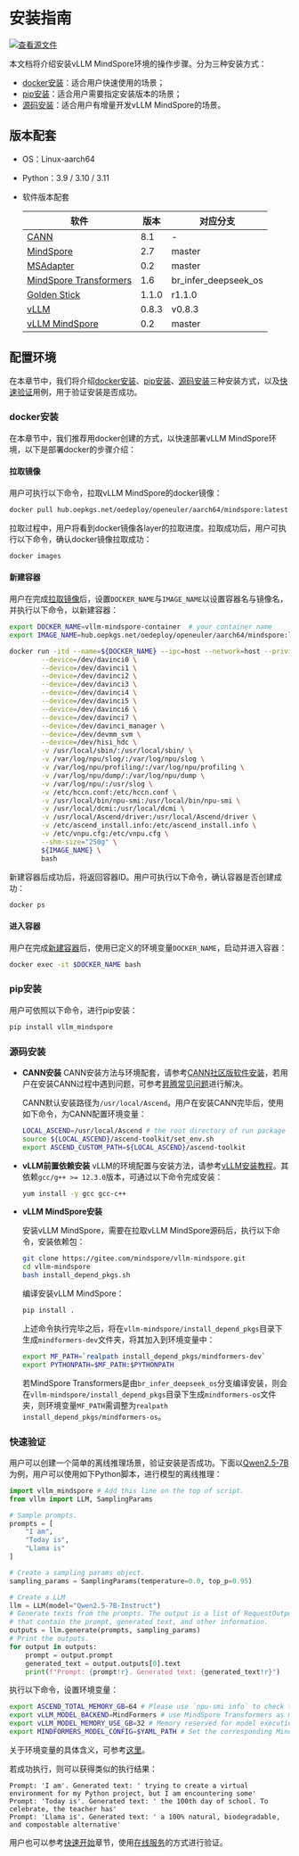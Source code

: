 # 安装指南

[![查看源文件](https://mindspore-website.obs.cn-north-4.myhuaweicloud.com/website-images/master/resource/_static/logo_source.svg)](https://gitee.com/mindspore/docs/blob/master/docs/vllm_mindspore/docs/source_zh_cn/getting_started/installation/installation.md)

本文档将介绍安装vLLM MindSpore环境的操作步骤。分为三种安装方式：

- [docker安装](#docker安装)：适合用户快速使用的场景；
- [pip安装](#pip安装)：适合用户需要指定安装版本的场景；
- [源码安装](#源码安装)：适合用户有增量开发vLLM MindSpore的场景。

## 版本配套

- OS：Linux-aarch64
- Python：3.9 / 3.10 / 3.11
- 软件版本配套

   | 软件 | 版本 | 对应分支 |
   | -----    | -----   |  ----- |
   |[CANN](https://www.hiascend.com/developer/download/community/result?module=cann)     |   8.1      |  -    |
   |[MindSpore](https://www.mindspore.cn/install/) |  2.7    | master     |
   |[MSAdapter](https://git.openi.org.cn/OpenI/MSAdapter)| 0.2 | master  |
   |[MindSpore Transformers](https://gitee.com/mindspore/mindformers)|1.6      | br_infer_deepseek_os |
   |[Golden Stick](https://gitee.com/mindspore/golden-stick)|1.1.0    | r1.1.0 |
   |[vLLM](https://github.com/vllm-project/vllm)      | 0.8.3 | v0.8.3   |
   |[vLLM MindSpore](https://gitee.com/mindspore/vllm-mindspore) | 0.2 | master  |

## 配置环境

在本章节中，我们将介绍[docker安装](#docker安装)、[pip安装](#pip安装)、[源码安装](#源码安装)三种安装方式，以及[快速验证](#快速验证)用例，用于验证安装是否成功。

### docker安装

在本章节中，我们推荐用docker创建的方式，以快速部署vLLM MindSpore环境，以下是部署docker的步骤介绍：

#### 拉取镜像

用户可执行以下命令，拉取vLLM MindSpore的docker镜像：

```bash
docker pull hub.oepkgs.net/oedeploy/openeuler/aarch64/mindspore:latest
```

拉取过程中，用户将看到docker镜像各layer的拉取进度。拉取成功后，用户可执行以下命令，确认docker镜像拉取成功：

```bash
docker images
```

#### 新建容器

用户在完成[拉取镜像](#拉取镜像)后，设置`DOCKER_NAME`与`IMAGE_NAME`以设置容器名与镜像名，并执行以下命令，以新建容器：

```bash
export DOCKER_NAME=vllm-mindspore-container  # your container name
export IMAGE_NAME=hub.oepkgs.net/oedeploy/openeuler/aarch64/mindspore:latest  # your image name

docker run -itd --name=${DOCKER_NAME} --ipc=host --network=host --privileged=true \
        --device=/dev/davinci0 \
        --device=/dev/davinci1 \
        --device=/dev/davinci2 \
        --device=/dev/davinci3 \
        --device=/dev/davinci4 \
        --device=/dev/davinci5 \
        --device=/dev/davinci6 \
        --device=/dev/davinci7 \
        --device=/dev/davinci_manager \
        --device=/dev/devmm_svm \
        --device=/dev/hisi_hdc \
        -v /usr/local/sbin/:/usr/local/sbin/ \
        -v /var/log/npu/slog/:/var/log/npu/slog \
        -v /var/log/npu/profiling/:/var/log/npu/profiling \
        -v /var/log/npu/dump/:/var/log/npu/dump \
        -v /var/log/npu/:/usr/slog \
        -v /etc/hccn.conf:/etc/hccn.conf \
        -v /usr/local/bin/npu-smi:/usr/local/bin/npu-smi \
        -v /usr/local/dcmi:/usr/local/dcmi \
        -v /usr/local/Ascend/driver:/usr/local/Ascend/driver \
        -v /etc/ascend_install.info:/etc/ascend_install.info \
        -v /etc/vnpu.cfg:/etc/vnpu.cfg \
        --shm-size="250g" \
        ${IMAGE_NAME} \
        bash
```

新建容器后成功后，将返回容器ID。用户可执行以下命令，确认容器是否创建成功：

```bash
docker ps
```

#### 进入容器

用户在完成[新建容器](#新建容器)后，使用已定义的环境变量`DOCKER_NAME`，启动并进入容器：

```bash
docker exec -it $DOCKER_NAME bash
```

### pip安装

用户可依照以下命令，进行pip安装：

```bash
pip install vllm_mindspore
```

### 源码安装

- **CANN安装**
    CANN安装方法与环境配套，请参考[CANN社区版软件安装](https://www.hiascend.com/document/detail/zh/CANNCommunityEdition/82RC1alpha002/softwareinst/instg/instg_0001.html?Mode=PmIns&OS=openEuler&Software=cannToolKit)，若用户在安装CANN过程中遇到问题，可参考[昇腾常见问题](https://www.hiascend.com/document/detail/zh/AscendFAQ/ProduTech/CANNFAQ/cannfaq_000.html)进行解决。

    CANN默认安装路径为`/usr/local/Ascend`。用户在安装CANN完毕后，使用如下命令，为CANN配置环境变量：

    ```bash
    LOCAL_ASCEND=/usr/local/Ascend # the root directory of run package
    source ${LOCAL_ASCEND}/ascend-toolkit/set_env.sh
    export ASCEND_CUSTOM_PATH=${LOCAL_ASCEND}/ascend-toolkit
    ```

- **vLLM前置依赖安装**
    vLLM的环境配置与安装方法，请参考[vLLM安装教程](https://docs.vllm.ai/en/v0.8.3/getting_started/installation/cpu.html)。其依赖`gcc/g++ >= 12.3.0`版本，可通过以下命令完成安装：

    ```bash
    yum install -y gcc gcc-c++
    ```

- **vLLM MindSpore安装**

    安装vLLM MindSpore，需要在拉取vLLM MindSpore源码后，执行以下命令，安装依赖包：

    ```bash
    git clone https://gitee.com/mindspore/vllm-mindspore.git
    cd vllm-mindspore
    bash install_depend_pkgs.sh
    ```

    编译安装vLLM MindSpore：

    ```bash
    pip install .
    ```

    上述命令执行完毕之后，将在`vllm-mindspore/install_depend_pkgs`目录下生成`mindformers-dev`文件夹，将其加入到环境变量中：

    ```bash
    export MF_PATH=`realpath install_depend_pkgs/mindformers-dev`
    export PYTHONPATH=$MF_PATH:$PYTHONPATH
    ```

    若MindSpore Transformers是由`br_infer_deepseek_os`分支编译安装，则会在`vllm-mindspore/install_depend_pkgs`目录下生成`mindformers-os`文件夹，则环境变量`MF_PATH`需调整为`realpath install_depend_pkgs/mindformers-os`。

### 快速验证

用户可以创建一个简单的离线推理场景，验证安装是否成功。下面以[Qwen2.5-7B](https://huggingface.co/Qwen/Qwen2.5-7B-Instruct) 为例，用户可以使用如下Python脚本，进行模型的离线推理：

```python
import vllm_mindspore # Add this line on the top of script.
from vllm import LLM, SamplingParams

# Sample prompts.
prompts = [
    "I am",
    "Today is",
    "Llama is"
]

# Create a sampling params object.
sampling_params = SamplingParams(temperature=0.0, top_p=0.95)

# Create a LLM
llm = LLM(model="Qwen2.5-7B-Instruct")
# Generate texts from the prompts. The output is a list of RequestOutput objects
# that contain the prompt, generated text, and other information.
outputs = llm.generate(prompts, sampling_params)
# Print the outputs.
for output in outputs:
    prompt = output.prompt
    generated_text = output.outputs[0].text
    print(f"Prompt: {prompt!r}. Generated text: {generated_text!r}")
```

执行以下命令，设置环境变量：

```bash
export ASCEND_TOTAL_MEMORY_GB=64 # Please use `npu-smi info` to check the memory.
export vLLM_MODEL_BACKEND=MindFormers # use MindSpore Transformers as model backend.
export vLLM_MODEL_MEMORY_USE_GB=32 # Memory reserved for model execution. Set according to the model's maximum usage, with the remaining environment used for kvcache allocation
export MINDFORMERS_MODEL_CONFIG=$YAML_PATH # Set the corresponding MindSpore Transformers model's YAML file.
```

关于环境变量的具体含义，可参考[这里](../quick_start/quick_start.md#设置环境变量)。

若成功执行，则可以获得类似的执行结果：

```text
Prompt: 'I am'. Generated text: ' trying to create a virtual environment for my Python project, but I am encountering some'
Prompt: 'Today is'. Generated text: ' the 100th day of school. To celebrate, the teacher has'
Prompt: 'Llama is'. Generated text: ' a 100% natural, biodegradable, and compostable alternative'
```

用户也可以参考[快速开始](../quick_start/quick_start.md)章节，使用[在线服务](../quick_start/quick_start.md#在线服务)的方式进行验证。
